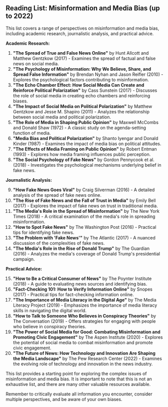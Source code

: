 ## Reading List: Misinformation and Media Bias (up to 2022)

This list covers a range of perspectives on misinformation and media bias, including academic research, journalistic analysis, and practical advice.

**Academic Research:**

1. **"The Spread of True and False News Online"** by Hunt Allcott and Matthew Gentzkow (2017) - Examines the spread of factual and false news on social media.
2. **"The Psychology of Misinformation: Why We Believe, Share, and Spread False Information"** by Brendan Nyhan and Jason Reifler (2010) - Explores the psychological factors contributing to misinformation.
3. **"The Echo Chamber Effect: How Social Media Can Create and Reinforce Political Polarization"** by Cass Sunstein (2017) - Discusses the role of social media in creating echo chambers and reinforcing biases.
4. **"The Impact of Social Media on Political Polarization"** by Matthew Gentzkow and Jesse M. Shapiro (2011) - Analyzes the relationship between social media and political polarization.
5. **"The Role of Media in Shaping Public Opinion"** by Maxwell McCombs and Donald Shaw (1972) - A classic study on the agenda-setting function of media.
6. **"Media Bias and Political Polarization"** by Shanto Iyengar and Donald Kinder (1987) - Examines the impact of media bias on political attitudes.
7. **"The Effects of Media Framing on Public Opinion"** by Robert Entman (1993) - Explores how media framing influences public perception.
8. **"The Social Psychology of Fake News"** by Gordon Pennycook et al. (2018) - Investigates the psychological mechanisms underlying belief in fake news.

**Journalistic Analysis:**

9. **"How Fake News Goes Viral"** by Craig Silverman (2016) - A detailed analysis of the spread of fake news online.
10. **"The Rise of Fake News and the Fall of Trust in Media"** by Emily Bell (2017) - Explores the impact of fake news on trust in traditional media.
11. **"The Media's Role in the Spread of Misinformation"** by The New York Times (2018) - A critical examination of the media's role in spreading misinformation.
12. **"How to Spot Fake News"** by The Washington Post (2016) - Practical tips for identifying fake news.
13. **"The Problem with 'Fake News'"** by The Atlantic (2017) - A nuanced discussion of the complexities of fake news.
14. **"The Media's Role in the Rise of Donald Trump"** by The Guardian (2016) - Analyzes the media's coverage of Donald Trump's presidential campaign.

**Practical Advice:**

15. **"How to Be a Critical Consumer of News"** by The Poynter Institute (2018) - A guide to evaluating news sources and identifying bias.
16. **"Fact-Checking 101: How to Verify Information Online"** by Snopes (2017) - Practical tips for fact-checking information online.
17. **"The Importance of Media Literacy in the Digital Age"** by The Media Literacy Project (2019) - Emphasizes the importance of media literacy skills in navigating the digital world.
18. **"How to Talk to Someone Who Believes in Conspiracy Theories"** by The Conversation (2019) - Offers strategies for engaging with people who believe in conspiracy theories.
19. **"The Power of Social Media for Good: Combating Misinformation and Promoting Civic Engagement"** by The Aspen Institute (2020) - Explores the potential of social media to combat misinformation and promote civic engagement.
20. **"The Future of News: How Technology and Innovation Are Shaping the Media Landscape"** by The Pew Research Center (2022) - Examines the evolving role of technology and innovation in the news industry.

This list provides a starting point for exploring the complex issues of misinformation and media bias. It is important to note that this is not an exhaustive list, and there are many other valuable resources available. 

Remember to critically evaluate all information you encounter, consider multiple perspectives, and be aware of your own biases.